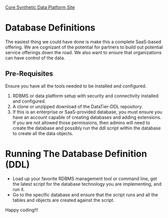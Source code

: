 [Core Synthetic Data Platform Site](https://github.com/SyntheticDataPlatform/.github/blob/main/profile/README.md)

# Database Definitions
The easiest thing we could have done is make this a complete SaaS-based offering. We are cognizant of the potential for
partners to build out potential service offerings down the road. We also want to ensure that organizations can
have control of the data.

## Pre-Requisites
Ensure you have all the tools needed to be installed and configured. 

1. RDBMS or data platform setup with security and connectivity installed and configured.
2. A clone or unzipped download of the DataTier-DDL repository.
3. If this is an enterprise or SaaS-provided database, you must ensure you have an account capable of creating
   databases and adding extensions. If you are not allowed those permissions, then admins will need to create the
   database and possibly run the ddl script within the database to create all the data objects.

# Running The Database Definition (DDL)
- Load up your favorite RDBMS management tool or command line, get the latest script for the database technology you are implementing, and run it.
- Go to the specific database and ensure that the script runs and all the tables and objects are created against the script.


Happy coding!!!
